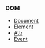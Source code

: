 ### DOM
* [Document](https://developer.mozilla.org/en-US/docs/Web/API/Document)
* [Element](https://developer.mozilla.org/en-US/docs/Web/API/Element)
* [Attr](https://developer.mozilla.org/en-US/docs/Web/API/Attr)
* [Event](https://developer.mozilla.org/en-US/docs/Web/API/Event)
